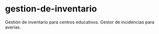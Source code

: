 # gestion-de-inventario
Gestión de inventario para centros educativos. Gestor de incidencias para averías.
